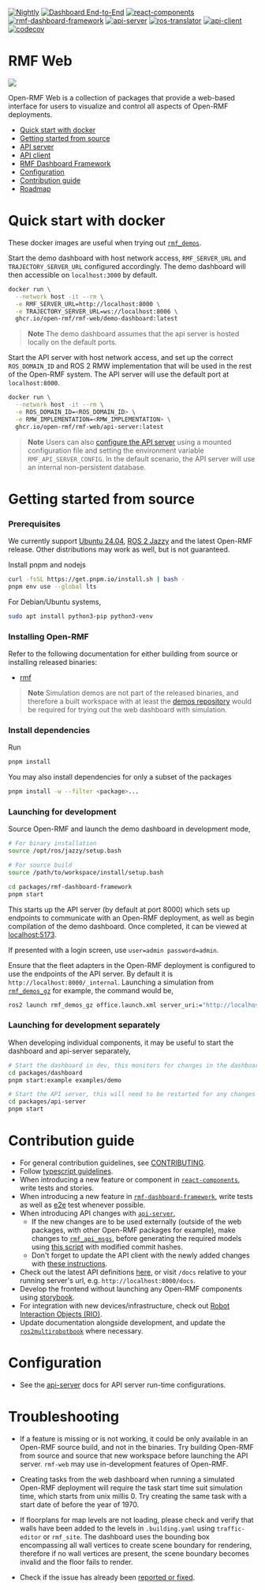[![Nightly](https://github.com/open-rmf/rmf-web/actions/workflows/nightly.yml/badge.svg)](https://github.com/open-rmf/rmf-web/actions/workflows/nightly.yml) [![Dashboard End-to-End](https://github.com/open-rmf/rmf-web/actions/workflows/dashboard-e2e.yml/badge.svg)](https://github.com/open-rmf/rmf-web/actions/workflows/dashboard-e2e.yml) [![react-components](https://github.com/open-rmf/rmf-web/workflows/react-components/badge.svg)](https://github.com/open-rmf/rmf-web/actions?query=workflow%3Areact-components+branch%3Amain) [![rmf-dashboard-framework](https://github.com/open-rmf/rmf-web/actions/workflows/rmf-dashboard-framework.yml/badge.svg)](https://github.com/open-rmf/rmf-web/actions/workflows/rmf-dashboard-framework.yml) [![api-server](https://github.com/open-rmf/rmf-web/workflows/api-server/badge.svg)](https://github.com/open-rmf/rmf-web/actions?query=workflow%3Aapi-server+branch%3Amain) [![ros-translator](https://github.com/open-rmf/rmf-web/actions/workflows/ros-translator.yml/badge.svg)](https://github.com/open-rmf/rmf-web/actions/workflows/ros-translator.yml) [![api-client](https://github.com/open-rmf/rmf-web/actions/workflows/api-client.yml/badge.svg)](https://github.com/open-rmf/rmf-web/actions/workflows/api-client.yml) [![codecov](https://codecov.io/gh/open-rmf/rmf-web/branch/main/graph/badge.svg)](https://codecov.io/gh/open-rmf/rmf-web)

# RMF Web

![](https://github.com/open-rmf/rmf-web/blob/media/dashboard1.0-office-world.gif)

Open-RMF Web is a collection of packages that provide a web-based interface for users to visualize and control all aspects of Open-RMF deployments.

- [Quick start with docker](#quick-start-with-docker)
- [Getting started from source](#getting-started-from-source)
- [API server](packages/api-server)
- [API client](packages/api-client)
- [RMF Dashboard Framework](packages/rmf-dashboard-framework)
- [Configuration](#configuration)
- [Contribution guide](#contribution-guide)
- [Roadmap](https://github.com/orgs/open-rmf/projects/10)

# Quick start with docker

These docker images are useful when trying out [`rmf_demos`](https://github.com/open-rmf/rmf_demos).

Start the demo dashboard with host network access, `RMF_SERVER_URL` and `TRAJECTORY_SERVER_URL` configured accordingly. The demo dashboard will then accessible on `localhost:3000` by default.

```bash
docker run \
  --network host -it --rm \
  -e RMF_SERVER_URL=http://localhost:8000 \
  -e TRAJECTORY_SERVER_URL=ws://localhost:8006 \
  ghcr.io/open-rmf/rmf-web/demo-dashboard:latest
```

> **Note**
> The demo dashboard assumes that the api server is hosted locally on the default ports.

Start the API server with host network access, and set up the correct `ROS_DOMAIN_ID` and ROS 2 RMW implementation that will be used in the rest of the Open-RMF system. The API server will use the default port at `localhost:8000`.

```bash
docker run \
  --network host -it --rm \
  -e ROS_DOMAIN_ID=<ROS_DOMAIN_ID> \
  -e RMW_IMPLEMENTATION=<RMW_IMPLEMENTATION> \
  ghcr.io/open-rmf/rmf-web/api-server:latest
```

> **Note**
> Users can also [configure the API server](packages/api-server/README.md/#configuration) using a mounted configuration file and setting the environment variable `RMF_API_SERVER_CONFIG`. In the default scenario, the API server will use an internal non-persistent database.

# Getting started from source

### Prerequisites

We currently support [Ubuntu 24.04](https://releases.ubuntu.com/noble/), [ROS 2 Jazzy](https://docs.ros.org/en/jazzy/index.html) and the latest Open-RMF release. Other distributions may work as well, but is not guaranteed.

Install pnpm and nodejs

```bash
curl -fsSL https://get.pnpm.io/install.sh | bash -
pnpm env use --global lts
```

For Debian/Ubuntu systems,

```bash
sudo apt install python3-pip python3-venv
```

### Installing Open-RMF

Refer to the following documentation for either building from source or installing released binaries:

- [rmf](https://github.com/open-rmf/rmf)

> **Note**
> Simulation demos are not part of the released binaries, and therefore a built workspace with at least the [demos repository](https://github.com/open-rmf/rmf_demos) would be required for trying out the web dashboard with simulation.

### Install dependencies

Run

```bash
pnpm install
```

You may also install dependencies for only a subset of the packages

```bash
pnpm install -w --filter <package>...
```

### Launching for development

Source Open-RMF and launch the demo dashboard in development mode,

```bash
# For binary installation
source /opt/ros/jazzy/setup.bash

# For source build
source /path/to/workspace/install/setup.bash

cd packages/rmf-dashboard-framework
pnpm start
```

This starts up the API server (by default at port 8000) which sets up endpoints to communicate with an Open-RMF deployment, as well as begin compilation of the demo dashboard. Once completed, it can be viewed at [localhost:5173](http://localhost:5173).

If presented with a login screen, use `user=admin password=admin`.

Ensure that the fleet adapters in the Open-RMF deployment is configured to use the endpoints of the API server. By default it is `http://localhost:8000/_internal`. Launching a simulation from [`rmf_demos_gz`](https://github.com/open-rmf/rmf_demos) for example, the command would be,

```bash
ros2 launch rmf_demos_gz office.launch.xml server_uri:="http://localhost:8000/_internal"
```

### Launching for development separately

When developing individual components, it may be useful to start the dashboard and api-server separately,

```bash
# Start the dashboard in dev, this monitors for changes in the dashboard package and performs rebuilds. A browser refresh is required after all automated builds.
cd packages/dashboard
pnpm start:example examples/demo

# Start the API server, this will need to be restarted for any changes to be reflected
cd packages/api-server
pnpm start
```

# Contribution guide

- For general contribution guidelines, see [CONTRIBUTING](CONTRIBUTING.md).
- Follow [typescript guidelines](https://basarat.gitbook.io/typescript/styleguide).
- When introducing a new feature or component in [`react-components`](packages/react-components), write tests and stories.
- When introducing a new feature in [`rmf-dashboard-framework`](packages/rmf-dashboard-framework), write tests as well as [e2e](packages/dashboard-e2e) test whenever possible.
- When introducing API changes with [`api-server`](packages/api-server),
  - If the new changes are to be used externally (outside of the web packages, with other Open-RMF packages for example), make changes to [`rmf_api_msgs`](https://github.com/open-rmf/rmf_api_msgs), before generating the required models using [this script](packages/api-server/generate-models.sh) with modified commit hashes.
  - Don't forget to update the API client with the newly added changes with [these instructions](packages/api-client/README.md/#generating-rest-api-client).
- Check out the latest API definitions [here](https://open-rmf.github.io/rmf-web/), or visit `/docs` relative to your running server's url, e.g. `http://localhost:8000/docs`.
- Develop the frontend without launching any Open-RMF components using [storybook](packages/dashboard/README.md/#storybook).
- For integration with new devices/infrastructure, check out [Robot Interaction Objects (RIO)](<https://github.com/open-rmf/rmf-web/wiki/Robot-Interaction-Objects-(RIO)>).
- Update documentation alongside development, and update the [`ros2multirobotbook`](https://osrf.github.io/ros2multirobotbook) where necessary.

# Configuration

- See the [api-server](packages/api-server/README.md#configuration) docs for API server run-time configurations.

# Troubleshooting

- If a feature is missing or is not working, it could be only available in an Open-RMF source build, and not in the binaries. Try building Open-RMF from source and source that new workspace before launching the API server. `rmf-web` may use in-development features of Open-RMF.

- Creating tasks from the web dashboard when running a simulated Open-RMF deployment will require the task start time suit simulation time, which starts from unix millis 0. Try creating the same task with a start date of before the year of 1970.

- If floorplans for map levels are not loading, please check and verify that walls have been added to the levels in `.building.yaml` using `traffic-editor` or `rmf_site`. The dashboard uses the bounding box encompassing all wall vertices to create scene boundary for rendering, therefore if no wall vertices are present, the scene boundary becomes invalid and the floor fails to render.

- Check if the issue has already been [reported or fixed](https://github.com/open-rmf/rmf-web/issues).
